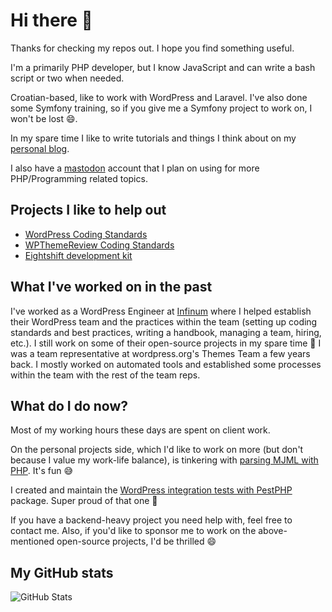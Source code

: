 # Hi there 👋

Thanks for checking my repos out. I hope you find something useful.

I'm a primarily PHP developer, but I know JavaScript and can write a bash script or two when needed.

Croatian-based, like to work with WordPress and Laravel. I've also done some Symfony training, so if you give me a Symfony project to work on, I won't be lost 😄.

In my spare time I like to write tutorials and things I think about on my [personal blog](https://madebydenis.com).

I also have a [mastodon](https://phpc.social/@made_by_denis) account that I plan on using for more PHP/Programming related topics.

## Projects I like to help out

- [WordPress Coding Standards](https://github.com/WordPress/WordPress-Coding-Standards)
- [WPThemeReview Coding Standards](https://github.com/WPTT/WPThemeReview)
- [Eightshift development kit](https://infinum.github.io/eightshift-docs/)

## What I've worked on in the past

I've worked as a WordPress Engineer at [Infinum](https://infinum.com) where I helped establish their WordPress team and the practices within the team (setting up coding standards and best practices, writing a handbook, managing a team, hiring, etc.).
I still work on some of their open-source projects in my spare time 🙂
I was a team representative at wordpress.org's Themes Team a few years back. I mostly worked on automated tools and established some processes within the team with the rest of the team reps.

## What do I do now?

Most of my working hours these days are spent on client work.

On the personal projects side, which I'd like to work on more (but don't because I value my work-life balance), is tinkering with [parsing MJML with PHP](https://github.com/dingo-d/php-mjml-renderer). It's fun 😅

I created and maintain the [WordPress integration tests with PestPHP
](https://github.com/dingo-d/wp-pest-integration-test-setup/) package. Super proud of that one 🙂

If you have a backend-heavy project you need help with, feel free to contact me. Also, if you'd like to sponsor me to work on the above-mentioned open-source projects, I'd be thrilled 😄

## My GitHub stats

![GitHub Stats](https://github-readme-stats.vercel.app/api?username=dingo-d)
